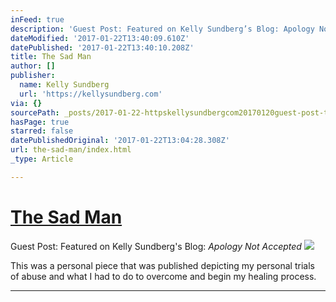 ```yaml
---
inFeed: true
description: 'Guest Post: Featured on Kelly Sundberg’s Blog: Apology Not Accepted'
dateModified: '2017-01-22T13:40:09.610Z'
datePublished: '2017-01-22T13:40:10.208Z'
title: The Sad Man
author: []
publisher:
  name: Kelly Sundberg
  url: 'https://kellysundberg.com'
via: {}
sourcePath: _posts/2017-01-22-httpskellysundbergcom20170120guest-post-the-sad-man.md
hasPage: true
starred: false
datePublishedOriginal: '2017-01-22T13:04:28.308Z'
url: the-sad-man/index.html
_type: Article

---
```

# [The Sad Man][0]

Guest Post: Featured on Kelly Sundberg's Blog: _Apology Not Accepted_
![](https://s3-us-west-2.amazonaws.com/the-grid-img/p/4d0fcc24e3e318edda5643546e69565331479a1d.jpg)

This was a personal piece that was published depicting my personal trials of abuse and what I had to do to overcome and begin my healing process.

---



[0]: https://kellysundberg.com/2017/01/20/guest-post-the-sad-man/ "The Sad Man"